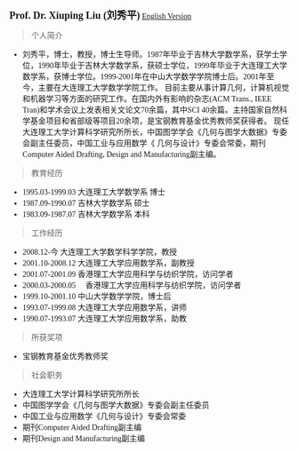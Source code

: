 <font face="Times"><font size=4 >**Prof. Dr. Xiuping Liu (刘秀平)**</font>
[English Version](files/bio.md)
> 个人简介

* 刘秀平，博士，教授，博士生导师。1987年毕业于吉林大学数学系，获学士学位，1990年毕业于吉林大学数学系，获硕士学位，1999年毕业于大连理工大学数学系，获博士学位。1999-2001年在中山大学数学学院博士后。2001年至今，主要在大连理工大学数学学院工作。
目前主要从事计算几何，计算机视觉和机器学习等方面的研究工作。在国内外有影响的杂志(ACM Trans., IEEE Tran)和学术会议上发表相关文论文70余篇，其中SCI 40余篇。主持国家自然科学基金项目和省部级等项目20余项，是宝钢教育基金优秀教师奖获得者。
现任大连理工大学计算科学研究所所长，中国图学学会《几何与图学大数据》专委会副主任委员，中国工业与应用数学《 几何与设计》专委会常委，期刊Computer Aided Drafting, Design and Manufacturing副主编。

> 教育经历

* 1995.03-1999.03  大连理工大学数学系 博士
* 1987.09-1990.07  吉林大学数学系 硕士
* 1983.09-1987.07  吉林大学数学系 本科

> 工作经历

* 2008.12-今  大连理工大学数学科学学院，教授
* 2001.10-2008.12  大连理工大学应用数学系，副教授
* 2001.07-2001.09  香港理工大学应用科学与纺织学院，访问学者
* 2000.03-2000.05　 香港理工大学应用科学与纺织学院，访问学者
* 1999.10-2001.10  中山大学数学学院，博士后
* 1993.07-1999.08  大连理工大学应用数学系，讲师
* 1990.07-1993.07  大连理工大学应用数学系，助教

> 所获奖项

* 宝钢教育基金优秀教师奖

> 社会职务

* 大连理工大学计算科学研究所所长
* 中国图学学会《几何与图学大数据》专委会副主任委员
* 中国工业与应用数学《几何与设计》专委会常委
* 期刊Computer Aided Drafting副主编
* 期刊Design and Manufacturing副主编

</font>
